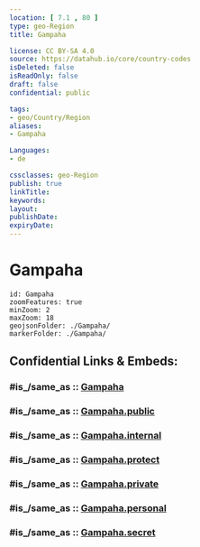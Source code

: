 ```yaml
---
location: [ 7.1 , 80 ] 
type: geo-Region
title: Gampaha

license: CC BY-SA 4.0
source: https://datahub.io/core/country-codes
isDeleted: false
isReadOnly: false
draft: false
confidential: public

tags:
- geo/Country/Region
aliases:
- Gampaha

Languages:
- de

cssclasses: geo-Region
publish: true
linkTitle: 
keywords: 
layout: 
publishDate: 
expiryDate: 
---
```


# Gampaha

```leaflet
id: Gampaha
zoomFeatures: true 
minZoom: 2 
maxZoom: 18
geojsonFolder: ./Gampaha/
markerFolder: ./Gampaha/
```


## Confidential Links & Embeds: 

### #is_/same_as :: [Gampaha](/_Standards/Earth/Continent/Asia/Asia~South/Sri_Lanka/Districts~Sri_Lanka/Gampaha.md) 

### #is_/same_as :: [Gampaha.public](/_public/Earth/Continent/Asia/Asia~South/Sri_Lanka/Districts~Sri_Lanka/Gampaha.public.md) 

### #is_/same_as :: [Gampaha.internal](/_internal/Earth/Continent/Asia/Asia~South/Sri_Lanka/Districts~Sri_Lanka/Gampaha.internal.md) 

### #is_/same_as :: [Gampaha.protect](/_protect/Earth/Continent/Asia/Asia~South/Sri_Lanka/Districts~Sri_Lanka/Gampaha.protect.md) 

### #is_/same_as :: [Gampaha.private](/_private/Earth/Continent/Asia/Asia~South/Sri_Lanka/Districts~Sri_Lanka/Gampaha.private.md) 

### #is_/same_as :: [Gampaha.personal](/_personal/Earth/Continent/Asia/Asia~South/Sri_Lanka/Districts~Sri_Lanka/Gampaha.personal.md) 

### #is_/same_as :: [Gampaha.secret](/_secret/Earth/Continent/Asia/Asia~South/Sri_Lanka/Districts~Sri_Lanka/Gampaha.secret.md)

